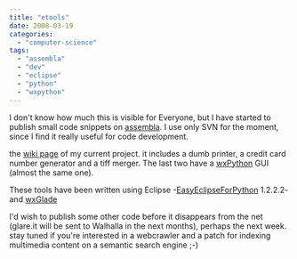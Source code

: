 ```yaml
---
title: "etools"
date: 2008-03-19
categories: 
  - "computer-science"
tags: 
  - "assembla"
  - "dev"
  - "eclipse"
  - "python"
  - "wxpython"
---
```


I don't know how much this is visible for Everyone, but I have started to publish small code snippets on [assembla](http://www.assembla.com/). I use only SVN for the moment, since I find it really useful for code development.

the [wiki page](http://www.assembla.com/wiki/show/etools) of my current project. it includes a dumb printer, a credit card number generator and a tiff merger. The last two have a [wxPython](http://www.wxpython.org/) GUI (almost the same one).

These tools have been written using Eclipse -[EasyEclipseForPython](http://easyeclipse.org/site/distributions/python.html) 1.2.2.2- and [wxGlade](http://wxglade.sourceforge.net/)

I'd wish to publish some other code before it disappears from the net (glare.it will be sent to Walhalla in the next months), perhaps the next week. stay tuned if you're interested in a webcrawler and a patch for indexing multimedia content on a semantic search engine ;-)
